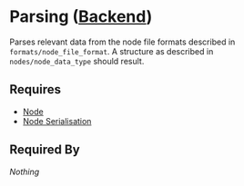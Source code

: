 # Parsing ([Backend](../backend.md))

Parses relevant data from the node file formats described in `formats/node_file_format`. A structure as described in `nodes/node_data_type` should result.

## Requires

- [Node](../nodes/node.md)
- [Node Serialisation](../../frontend/node_file_format/serialisation.md)

## Required By

*Nothing*
